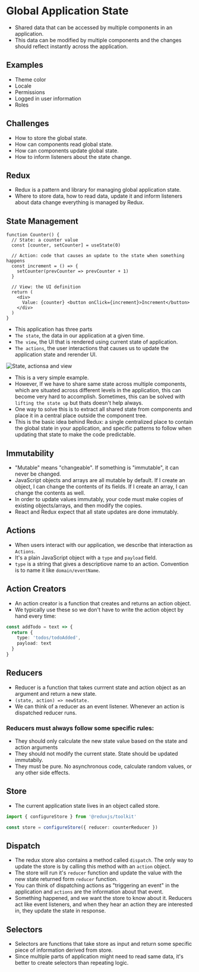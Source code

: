 # Global Application State

- Shared data that can be accessed by multiple components in an application.
- This data can be modified by multiple components and the changes should reflect instantly across the application.

## Examples

- Theme color
- Locale
- Permissions
- Logged in user information
- Roles


## Challenges

- How to store the global state.
- How can components read global state.
- How can components update global state.
- How to inform listeners about the state change.


## Redux

- Redux is a pattern and library for managing global application state.
- Where to store data, how to read data, update it and inform listeners about data change everything is managed by Redux.


## State Management

```tsx
function Counter() {
  // State: a counter value
  const [counter, setCounter] = useState(0)

  // Action: code that causes an update to the state when something happens
  const increment = () => {
    setCounter(prevCounter => prevCounter + 1)
  }

  // View: the UI definition
  return (
    <div>
      Value: {counter} <button onClick={increment}>Increment</button>
    </div>
  )
}
```

- This application has three parts
- `The state`, the data in our application at a given time.
- `The view`, the UI that is rendered using current state of application.
- `The actions`, the user interactions that causes us to update the application state and rerender UI.

![State, actionsa and view](https://redux.js.org/assets/images/one-way-data-flow-04fe46332c1ccb3497ecb04b94e55b97.png)

- This is a very simple example.
- However, If we have to share same state across multiple components, which are situated across different levels in the application, this can become very hard to accomplish. Sometimes, this can be solved with `lifting the state up` but thats doesn't help always.
- One way to solve this is to extract all shared state from components and place it in a central place outside the component tree.
- This is the basic idea behind Redux: a single centralized place to contain the global state in your application, and specific patterns to follow when updating that state to make the code predictable.


## Immutability

- "Mutable" means "changeable". If something is "immutable", it can never be changed.
- JavaScript objects and arrays are all mutable by default. If I create an object, I can change the contents of its fields. If I create an array, I can change the contents as well.
- In order to update values immutably, your code must make copies of existing objects/arrays, and then modify the copies.
- React and Redux expect that all state updates are done immutably.



## Actions

- When users interact with our application, we describe that interaction as `Actions`.
- It's a plain JavaScript object with a `type` and `payload` field.
- `type` is a string that gives a descriptiove name to an action. Convention is to name it like `domain/eventName`.


## Action Creators

- An action creator is a function that creates and returns an action object.
- We typically use these so we don't have to write the action object by hand every time:

```ts
const addTodo = text => {
  return {
    type: 'todos/todoAdded',
    payload: text
  }
}
```

## Reducers

- Reducer is a function that takes currrent state and action object as an argument and return a new state.
- `(state, action) => newState.`
- We can think of a reducer as an event listener. Whenever an action is dispatched reducer runs.


### Reducers must always follow some specific rules:

- They should only calculate the new state value based on the state and action arguments
- They should not modify the current state. State should be updated immutabily.
- They must be pure. No asynchronous code, calculate random values, or any other side effects.


## Store

- The current application state lives in an object called store.

```ts
import { configureStore } from '@reduxjs/toolkit'

const store = configureStore({ reducer: counterReducer })
```


## Dispatch

- The redux store also contains a method called `dispatch`. The only way to update the store is by calling this method with an `action` object.
- The store will run it's `reducer` function and update the value with the new state returned form `reducer` function.
- You can think of dispatching actions as "triggering an event" in the application and `actions` are the information about that event.
- Something happened, and we want the store to know about it. Reducers act like event listeners, and when they hear an action they are interested in, they update the state in response.


## Selectors

- Selectors are functions that take store as input and return some specific piece of information derived from store.
- Since multiple parts of application might need to read same data, it's better to create selectors than repeating logic.
